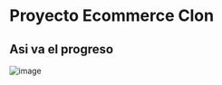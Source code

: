 # Proyecto Ecommerce Clon

## Asi va el progreso

![image](https://github.com/user-attachments/assets/670ed400-951c-4d80-bcf6-59b41c0698df)
